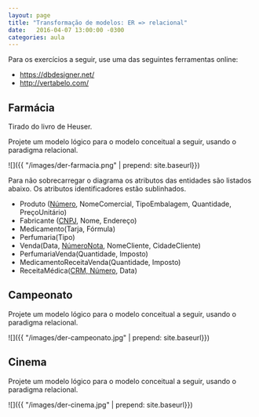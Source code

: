 ```yaml
---
layout: page
title: "Transformação de modelos: ER => relacional"
date:   2016-04-07 13:00:00 -0300
categories: aula
---
```


Para os exercícios a seguir, use uma das seguintes ferramentas online:

- <https://dbdesigner.net/>
- <http://vertabelo.com/>

## Farmácia

Tirado do livro de Heuser.

Projete um modelo lógico para o modelo conceitual a seguir, usando o paradigma relacional.

![]({{ "/images/der-farmacia.png" | prepend: site.baseurl}})

Para não sobrecarregar o diagrama os atributos das entidades são listados abaixo. Os atributos identificadores estão sublinhados.

- Produto (<u>Número</u>, NomeComercial, TipoEmbalagem, Quantidade, PreçoUnitário)
- Fabricante (<u>CNPJ</u>, Nome, Endereço)
- Medicamento(Tarja, Fórmula)
- Perfumaria(Tipo)
- Venda(Data, <u>NúmeroNota</u>, NomeCliente, CidadeCliente)
- PerfumariaVenda(Quantidade, Imposto)
- MedicamentoReceitaVenda(Quantidade, Imposto)
- ReceitaMédica(<u>CRM, Número</u>, Data)

## Campeonato

Projete um modelo lógico para o modelo conceitual a seguir, usando o paradigma relacional.

![]({{ "/images/der-campeonato.jpg" | prepend: site.baseurl}})

## Cinema

Projete um modelo lógico para o modelo conceitual a seguir, usando o paradigma relacional.

![]({{ "/images/der-cinema.jpg" | prepend: site.baseurl}})